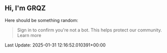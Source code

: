 ## Hi, I'm GRQZ
Here should be something random:  
> Sign in to confirm you're not a bot. This helps protect our community. Learn more


Last Update: 2025-01-31 12:16:52.010391+00:00
